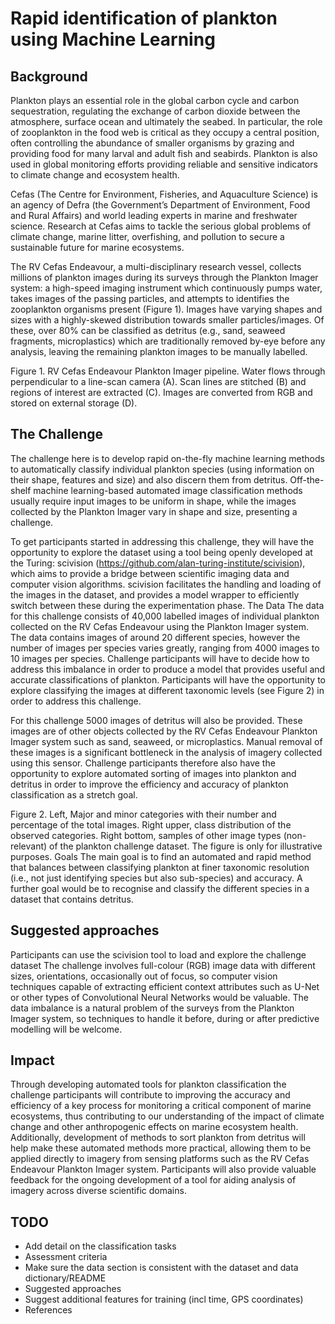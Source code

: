 # Rapid identification of plankton using Machine Learning

## Background
Plankton plays an essential role in the global carbon cycle and carbon sequestration, regulating the exchange of carbon dioxide between the atmosphere, surface ocean and ultimately the seabed. In particular, the role of zooplankton in the food web is critical as they occupy a central position, often controlling the abundance of smaller organisms by grazing and providing food for many larval and adult fish and seabirds. Plankton is also used in global monitoring efforts providing reliable and sensitive indicators to climate change and ecosystem health. 

Cefas (The Centre for Environment, Fisheries, and Aquaculture Science) is an agency of Defra (the Government’s Department of Environment, Food and Rural Affairs) and world leading experts in marine and freshwater science. Research at Cefas aims to tackle the serious global problems of climate change, marine litter, overfishing, and pollution to secure a sustainable future for marine ecosystems.

The RV Cefas Endeavour, a multi-disciplinary research vessel, collects millions of plankton images during its surveys through the Plankton Imager system: a high-speed imaging instrument which continuously pumps water, takes images of the passing particles, and attempts to identifies the zooplankton organisms present (Figure 1). Images have varying shapes and sizes with a highly-skewed distribution towards smaller particles/images. Of these, over 80% can be classified as detritus (e.g., sand, seaweed fragments, microplastics) which are traditionally removed by-eye before any analysis, leaving the remaining plankton images to be manually labelled.


Figure 1. RV Cefas Endeavour Plankton Imager pipeline. Water flows through perpendicular to a line-scan camera (A). Scan lines are stitched (B) and regions of interest are extracted (C). Images are converted from RGB and stored on external storage (D). 

## The Challenge
The challenge here is to develop rapid on-the-fly machine learning methods to automatically classify individual plankton species (using information on their shape, features and size) and also discern them from detritus. Off-the-shelf machine learning-based automated image classification methods usually require input images to be uniform in shape, while the images collected by the Plankton Imager vary in shape and size, presenting a challenge. 

To get participants started in addressing this challenge, they will have the opportunity to explore the dataset using a tool being openly developed at the Turing: scivision (https://github.com/alan-turing-institute/scivision), which aims to provide a bridge between scientific imaging data and computer vision algorithms. 
scivision facilitates the handling and loading of the images in the dataset, and provides a model wrapper to efficiently switch between these during the experimentation phase.
The Data
The data for this challenge consists of 40,000 labelled images of individual plankton collected on the RV Cefas Endeavour using the Plankton Imager system. The data contains images of around 20 different species, however the number of images per species varies greatly, ranging from 4000 images to 10 images per species. Challenge participants will have to decide how to address this imbalance in order to produce a model that provides useful and accurate classifications of plankton. Participants will have the opportunity to explore classifying the images at different taxonomic levels (see Figure 2) in order to address this challenge. 

For this challenge 5000 images of detritus will also be provided. These images are of other objects collected by the RV Cefas Endeavour Plankton Imager system such as sand, seaweed, or microplastics. Manual removal of these images is a significant bottleneck in the analysis of imagery collected using this sensor. Challenge participants therefore also have the opportunity to explore automated sorting of images into plankton and detritus in order to improve the efficiency and accuracy of plankton classification as a stretch goal. 

Figure 2. Left, Major and minor categories with their number and percentage of the total images. Right upper, class distribution of the observed categories. Right bottom, samples of other image types (non-relevant) of the plankton challenge dataset. The figure is only for illustrative purposes.
Goals
The main goal is to find an automated and rapid method that balances between classifying plankton at finer taxonomic resolution (i.e., not just identifying species but also sub-species) and accuracy.
A further goal would be to recognise and classify the different species in a dataset that contains detritus.

## Suggested approaches
Participants can use the scivision tool to load and explore the challenge dataset
The challenge involves full-colour (RGB) image data with different sizes, orientations, occasionally out of focus, so computer vision techniques capable of extracting efficient context attributes such as U-Net or other types of Convolutional Neural Networks would be valuable. 
The data imbalance is a natural problem of the surveys from the Plankton Imager system, so techniques to handle it before, during or after predictive modelling will be welcome.

## Impact
Through developing automated tools for plankton classification the challenge participants will contribute to improving the accuracy and efficiency of a key process for monitoring a critical component of marine ecosystems, thus contributing to our understanding of the impact of climate change and other anthropogenic effects on marine ecosystem health. Additionally, development of methods to sort plankton from detritus will help make these automated methods more practical, allowing them to be applied directly to imagery from sensing platforms such as the RV Cefas Endeavour Plankton Imager system. Participants will also provide valuable feedback for the ongoing development of a tool for aiding analysis of imagery across diverse scientific domains.  

## TODO

- Add detail on the classification tasks
- Assessment criteria
- Make sure the data section is consistent with the dataset and data dictionary/README
- Suggested approaches
- Suggest additional features for training (incl time, GPS coordinates)
- References
